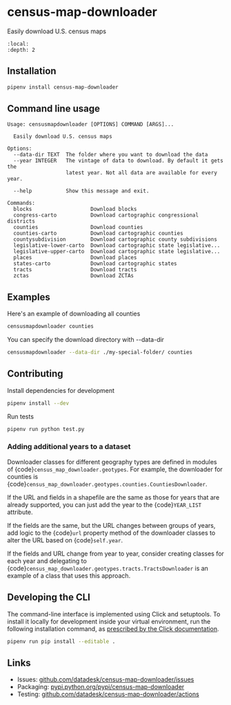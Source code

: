 # census-map-downloader

Easily download U.S. census maps

```{contents} Table of contents
:local:
:depth: 2
```

## Installation

```bash
pipenv install census-map-downloader
```

## Command line usage

```
Usage: censusmapdownloader [OPTIONS] COMMAND [ARGS]...

  Easily download U.S. census maps

Options:
  --data-dir TEXT  The folder where you want to download the data
  --year INTEGER   The vintage of data to download. By default it gets the
                   latest year. Not all data are available for every year.

  --help           Show this message and exit.

Commands:
  blocks                   Download blocks
  congress-carto           Download cartographic congressional districts
  counties                 Download counties
  counties-carto           Download cartographic counties
  countysubdivision        Download cartographic county subdivisions
  legislative-lower-carto  Download cartographic state legislative...
  legislative-upper-carto  Download cartographic state legislative...
  places                   Download places
  states-carto             Download cartographic states
  tracts                   Download tracts
  zctas                    Download ZCTAs
```

## Examples

Here's an example of downloading all counties

```bash
censusmapdownloader counties
```

You can specify the download directory with --data-dir

```bash
censusmapdownloader --data-dir ./my-special-folder/ counties
```

## Contributing

Install dependencies for development

```bash
pipenv install --dev
```

Run tests

```bash
pipenv run python test.py
```

### Adding additional years to a dataset

Downloader classes for different geography types are defined in modules of {code}`census_map_downloader.geotypes`. For example, the downloader for counties is {code}`census_map_downloader.geotypes.counties.CountiesDownloader`.

If the URL and fields in a shapefile are the same as those for years that are already supported, you can just add the year to the {code}`YEAR_LIST` attribute.

If the fields are the same, but the URL changes between groups of years, add logic to the {code}`url` property method of the downloader classes to alter the URL based on {code}`self.year`.

If the fields and URL change from year to year, consider creating classes for each year and delegating to {code}`census_map_downloader.geotypes.tracts.TractsDownloader` is an example of a class that uses this approach.

## Developing the CLI

The command-line interface is implemented using Click and setuptools. To install it locally for development inside your virtual environment, run the following installation command, as [prescribed by the Click documentation](https://click.palletsprojects.com/en/7.x/setuptools/#setuptools-integration).

```bash
pipenv run pip install --editable .
```

## Links

* Issues: [github.com/datadesk/census-map-downloader/issues](https://github.com/datadesk/census-map-downloader/issues)
* Packaging: [pypi.python.org/pypi/census-map-downloader](https://pypi.python.org/pypi/census-map-downloader)
* Testing: [github.com/datadesk/census-map-downloader/actions](https://github.com/datadesk/census-map-downloader/actions)
